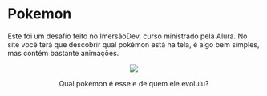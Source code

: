 # Pokemon

Este foi um desafio feito no ImersãoDev, curso ministrado pela Alura. No site você terá que descobrir qual pokémon está na tela, é algo bem simples, mas contém bastante animações.

<div align="center">
<img src="https://pa1.narvii.com/7486/e9661e53cb31dc7d7266f6b732c11b6c7649c88br1-420-540_hq.gif" >
<p>Qual pokémon é esse e de quem ele evoluiu?</p>
</div>
